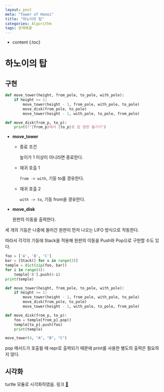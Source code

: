 ```yaml
---
layout: post
meta: "Tower of Hanoi"
title: "하노이의 탑"
categories: Algorithm
tags: 문제해결
---
```




* content
{:toc}
# 하노이의 탑

## 구현

```python
def move_tower(height, from_pole, to_pole, with_pole):
    if height >= 1:
        move_tower(height - 1, from_pole, with_pole, to_pole)
        move_disk(from_pole, to_pole)
        move_tower(height - 1, with_pole, to_pole, from_pole)

def move_disk(from_p, to_p):
    print(f"{from_p}에서 {to_p}로 탑 원판 옮기기")
```

- **move_tower**

  - 종료 조건 

    높이가 1 이상이 아니라면 종료한다.

  - 재귀 호출 1

    `from -> with`, 기둥 to를 경유한다.

  - 재귀 호출 2

    `with -> to`, 기둥 from을 경유한다.

- **move_disk**

  원판의 이동을 출력한다.



세 개의 기둥은 나중에 들어간 원판이 먼저 나오는 LIFO 방식으로 작동한다.

따라서 각각의 기둥에 Stack을 적용해 원판의 이동을 Push와 Pop으로 구현할 수도 있다.

```python
foo = ['A', 'B', 'C']
bar = [Stack() for x in range(3)]
temple = dict(zip(foo, bar))
for i in range(4):
    temple['A'].push(4-i)
print(temple)

def move_tower(height, from_pole, to_pole, with_pole):
    if height >= 1:
        move_tower(height - 1, from_pole, with_pole, to_pole)
        move_disk(from_pole, to_pole)
        move_tower(height - 1, with_pole, to_pole, from_pole)

def move_disk(from_p, to_p):
    foo = temple[from_p].pop()
    temple[to_p].push(foo)
    print(temple)

move_tower(4, "A", "B", "C")
```

pop 메서드가 호출될 때 repr로 출력되기 때문에 print를 사용한 별도의 출력은 필요하지 않다.

## 시각화

turtle 모듈로 시각화하였음. 링크 [📎](https://trinket.io/python/356f1f6506) 

